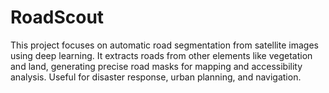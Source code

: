 # RoadScout
This project focuses on automatic road segmentation from satellite images using deep learning. It extracts roads from other elements like vegetation and land, generating precise road masks for mapping and accessibility analysis. Useful for disaster response, urban planning, and navigation.
